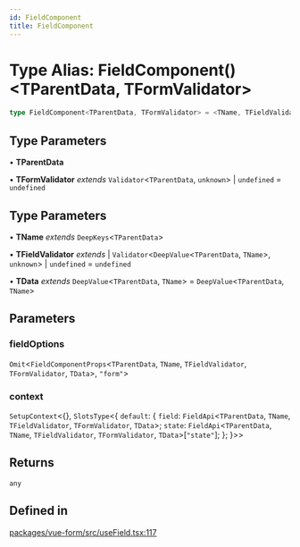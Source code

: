 ```yaml
---
id: FieldComponent
title: FieldComponent
---
```


# Type Alias: FieldComponent()\<TParentData, TFormValidator\>

```ts
type FieldComponent<TParentData, TFormValidator> = <TName, TFieldValidator, TData>(fieldOptions, context) => any;
```

## Type Parameters

• **TParentData**

• **TFormValidator** *extends* `Validator`\<`TParentData`, `unknown`\> \| `undefined` = `undefined`

## Type Parameters

• **TName** *extends* `DeepKeys`\<`TParentData`\>

• **TFieldValidator** *extends* 
  \| `Validator`\<`DeepValue`\<`TParentData`, `TName`\>, `unknown`\>
  \| `undefined` = `undefined`

• **TData** *extends* `DeepValue`\<`TParentData`, `TName`\> = `DeepValue`\<`TParentData`, `TName`\>

## Parameters

### fieldOptions

`Omit`\<`FieldComponentProps`\<`TParentData`, `TName`, `TFieldValidator`, `TFormValidator`, `TData`\>, `"form"`\>

### context

`SetupContext`\<\{\}, `SlotsType`\<\{
  `default`: \{
     `field`: `FieldApi`\<`TParentData`, `TName`, `TFieldValidator`, `TFormValidator`, `TData`\>;
     `state`: `FieldApi`\<`TParentData`, `TName`, `TFieldValidator`, `TFormValidator`, `TData`\>\[`"state"`\];
    \};
 \}\>\>

## Returns

`any`

## Defined in

[packages/vue-form/src/useField.tsx:117](https://github.com/TanStack/form/blob/main/packages/vue-form/src/useField.tsx#L117)
